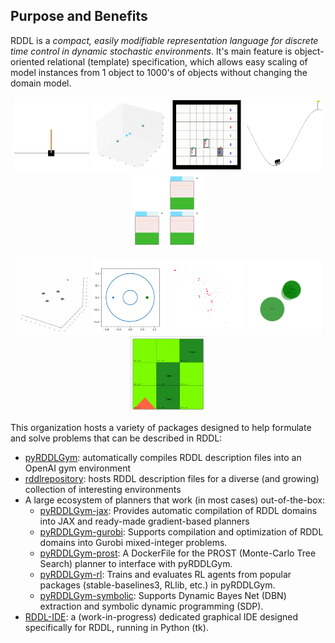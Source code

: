 ## Purpose and Benefits

RDDL is a *compact, easily modifiable representation language for discrete time control in dynamic stochastic environments*. 
It's main feature is object-oriented relational (template) specification, which allows easy scaling of model instances from 1 object to 1000's of objects without changing the domain model.

<p align="center">
<img src="https://github.com/pyrddlgym-project/.github/blob/main/profile/Images/cartpole.gif" width="120" height="120" margin=0/>
<img src="https://github.com/pyrddlgym-project/.github/blob/main/profile/Images/drones.gif" width="120" height="120" margin=0/>
<img src="https://github.com/pyrddlgym-project/.github/blob/main/profile/Images/elevators.gif" width="120" height="120" margin=0/>
<img src="https://github.com/pyrddlgym-project/.github/blob/main/profile/Images/mountaincar.gif" width="120" height="120" margin=0/>
<img src="https://github.com/pyrddlgym-project/.github/blob/main/profile/Images/powergen.gif" width="120" height="120" margin=0/>
</p>
<p align="center">
<img src="https://github.com/pyrddlgym-project/.github/blob/main/profile/Images/quadcopter.gif" width="120" height="120" margin=0/>
<img src="https://github.com/pyrddlgym-project/.github/blob/main/profile/Images/racecar.gif" width="120" height="120" margin=0/>
<img src="https://github.com/pyrddlgym-project/.github/blob/main/profile/Images/recsys.gif" width="120" height="120" margin=0/>
<img src="https://github.com/pyrddlgym-project/.github/blob/main/profile/Images/rovers.gif" width="120" height="120" margin=0/>
<img src="https://github.com/pyrddlgym-project/.github/blob/main/profile/Images/wildfire.gif" width="120" height="120" margin=0/>
</p>

This organization hosts a variety of packages designed to help formulate and solve problems that can be described in RDDL:
* [pyRDDLGym](https://github.com/pyrddlgym-project/pyRDDLGym): automatically compiles RDDL description files into an OpenAI gym environment
* [rddlrepository](https://github.com/pyrddlgym-project/rddlrepository): hosts RDDL description files for a diverse (and growing) collection of interesting environments
* A large ecosystem of planners that work (in most cases) out-of-the-box:
    * [pyRDDLGym-jax](https://github.com/pyrddlgym-project/pyRDDLGym-jax): Provides automatic compilation of RDDL domains into JAX and ready-made gradient-based planners
    * [pyRDDLGym-gurobi](https://github.com/pyrddlgym-project/pyRDDLGym-gurobi): Supports compilation and optimization of RDDL domains into Gurobi mixed-integer problems.
    * [pyRDDLGym-prost](https://github.com/pyrddlgym-project/pyRDDLGym-prost): A DockerFile for the PROST (Monte-Carlo Tree Search) planner to interface with pyRDDLGym.
    * [pyRDDLGym-rl](https://github.com/pyrddlgym-project/pyRDDLGym-rl): Trains and evaluates RL agents from popular packages (stable-baselines3, RLlib, etc.) in pyRDDLGym.
    * [pyRDDLGym-symbolic](https://github.com/pyrddlgym-project/pyRDDLGym-symbolic): Supports Dynamic Bayes Net (DBN) extraction and symbolic dynamic programming (SDP).
* [RDDL-IDE](https://github.com/pyrddlgym-project/RDDL-IDE): a (work-in-progress) dedicated graphical IDE designed specifically for RDDL, running in Python (tk).
